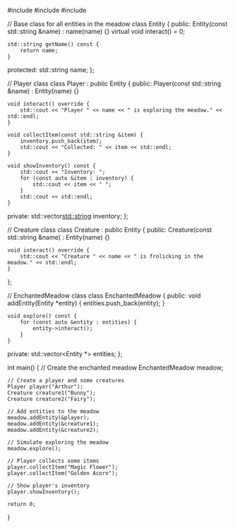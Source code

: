 #include <iostream>
#include <vector>
#include <string>

// Base class for all entities in the meadow
class Entity {
public:
    Entity(const std::string &name) : name(name) {}
    virtual void interact() = 0;

    std::string getName() const {
        return name;
    }

protected:
    std::string name;
};

// Player class
class Player : public Entity {
public:
    Player(const std::string &name) : Entity(name) {}

    void interact() override {
        std::cout << "Player " << name << " is exploring the meadow." << std::endl;
    }

    void collectItem(const std::string &item) {
        inventory.push_back(item);
        std::cout << "Collected: " << item << std::endl;
    }

    void showInventory() const {
        std::cout << "Inventory: ";
        for (const auto &item : inventory) {
            std::cout << item << " ";
        }
        std::cout << std::endl;
    }

private:
    std::vector<std::string> inventory;
};

// Creature class
class Creature : public Entity {
public:
    Creature(const std::string &name) : Entity(name) {}

    void interact() override {
        std::cout << "Creature " << name << " is frolicking in the meadow." << std::endl;
    }
};

// EnchantedMeadow class
class EnchantedMeadow {
public:
    void addEntity(Entity *entity) {
        entities.push_back(entity);
    }

    void explore() const {
        for (const auto &entity : entities) {
            entity->interact();
        }
    }

private:
    std::vector<Entity *> entities;
};

int main() {
    // Create the enchanted meadow
    EnchantedMeadow meadow;

    // Create a player and some creatures
    Player player("Arthur");
    Creature creature1("Bunny");
    Creature creature2("Fairy");

    // Add entities to the meadow
    meadow.addEntity(&player);
    meadow.addEntity(&creature1);
    meadow.addEntity(&creature2);

    // Simulate exploring the meadow
    meadow.explore();

    // Player collects some items
    player.collectItem("Magic Flower");
    player.collectItem("Golden Acorn");

    // Show player's inventory
    player.showInventory();

    return 0;
}
